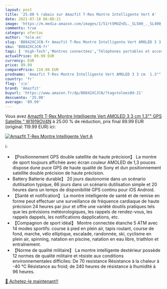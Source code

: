 ```yaml
---
layout: post
title: '25.00 % rabais sur Amazfit T-Rex Montre Intelligente Vert A'
date: 2021-07-18 06:08:21
image: 'https://m.media-amazon.com/images/I/51rt5MUZnEL._SL500_._SL400_.jpg'
comments: true
category: ofertas
author: 'tole.es'
slug: 'B0842XCJCN-fr Amazfit T-Rex Montre Intelligente Vert AMOLED 3 3 cm 1.3""...'
sku: 'B0842XCJCN-fr'
tags: [ 'High-Tech','Montres connectées','Téléphones portables et accessoires','amazfit', ]
actualPrice: 89.99 EUR
currency: EUR
price: 89.99
comparePrice: 119.99 EUR
prodname: 'Amazfit T-Rex Montre Intelligente Vert AMOLED 3 3 cm  1.3""  GPS  Satellite "  W1919OV4N'
country: 'fr'
flag: '🇫🇷'
brand: 'Amazfit'
buyurl: 'https://www.amazon.fr/dp/B0842XCJCN/?tag=tolees0d-21'
descuento: '25.00'
average: '89.99'
---
```


Vous avez [Amazfit T-Rex Montre Intelligente Vert AMOLED 3 3 cm  1.3""  GPS  Satellite "  W1919OV4N](https://www.amazon.fr/dp/B0842XCJCN/?tag=tolees0d-21)  à  25.00 % de réduction, prix final  89.99 EUR (original: 119.99 EUR) ici:

[![Amazfit T-Rex Montre Intelligente Vert A](https://m.media-amazon.com/images/I/51rt5MUZnEL._SL500_._SL400_.jpg)](https://www.amazon.fr/dp/B0842XCJCN/?tag=tolees0d-21)

ℹ️:

- 【Positionnement GPS double satellite de haute précision】 La montre de sport toujours affichée avec écran couleur AMOLED de 1,3 pouces dispose dune puce GPS de haute qualité de Sony et dun positionnement satellite double précision de haute précision.
- Battery Batterie durable】 20 jours dautonomie dans un scénario dutilisation typique, 66 jours dans un scénario dutilisation simple et 20 heures dans un temps de disponibilité GPS continu pour iOS Android.
- 【Santé et notification】 La montre intelligente de santé et de remise en forme peut effectuer une surveillance de fréquence cardiaque de haute précision 24 heures par jour et offre une variété doutils pratiques tels que les prévisions météorologiques, les rappels de rendez-vous, les rappels dappels, les notifications dapplications, etc.
- 【Compagnon de sport idéal】 Montre connectée étanche 5 ATM avec 14 modes sportifs: course à pied en plein air, tapis roulant, course de fond, marche, vélo elliptique, escalade, randonnée, ski, cyclisme en plein air, spinning, natation en piscine, natation en eau libre, triathlon et entraînement.
- 【Norme de qualité militaire】 La montre intelligente dextérieur possède 12 normes de qualité militaire et résiste aux conditions environnementales difficiles: De 70 resistance Résistance à la chaleur à -40 ℃ Résistance au froid; de 240 heures de résistance à lhumidité à 96 heures.

[🛒 Achetez-le maintenant!!](https://www.amazon.fr/dp/B0842XCJCN/?tag=tolees0d-21)

